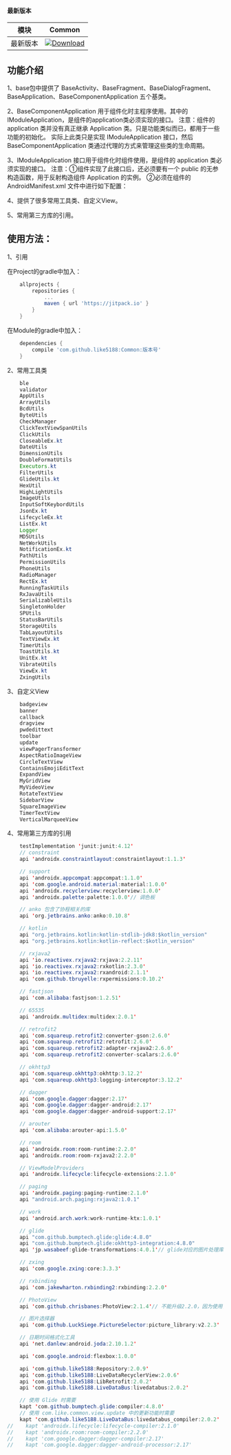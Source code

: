 #### 最新版本

模块|Common
---|---
最新版本|[![Download](https://jitpack.io/v/like5188/Common.svg)](https://jitpack.io/#like5188/Common)

## 功能介绍
1、base包中提供了 BaseActivity、BaseFragment、BaseDialogFragment、BaseApplication、BaseComponentApplication 五个基类。

2、BaseComponentApplication 用于组件化时主程序使用。其中的 IModuleApplication，是组件的application类必须实现的接口。
注意：组件的 application 类并没有真正继承 Application 类。只是功能类似而已，都用于一些功能的初始化。
实际上此类只是实现 IModuleApplication 接口，然后 BaseComponentApplication 类通过代理的方式来管理这些类的生命周期。

3、IModuleApplication 接口用于组件化时组件使用，是组件的 application 类必须实现的接口。
注意：①组件实现了此接口后，还必须要有一个 public 的无参构造函数，用于反射构造组件 Application 的实例。
②必须在组件的 AndroidManifest.xml 文件中进行如下配置：<meta-data android:name="实现类的全限定类名" android:value="IModuleApplication" />

4、提供了很多常用工具类、自定义View。

5、常用第三方库的引用。

## 使用方法：

1、引用

在Project的gradle中加入：
```groovy
    allprojects {
        repositories {
            ...
            maven { url 'https://jitpack.io' }
        }
    }
```
在Module的gradle中加入：
```groovy
    dependencies {
        compile 'com.github.like5188:Common:版本号'
    }
```

2、常用工具类
```java
    ble
    validator
    AppUtils
    ArrayUtils
    BcdUtils
    ByteUtils
    CheckManager
    ClickTextViewSpanUtils
    ClickUtils
    CloseableEx.kt
    DateUtils
    DimensionUtils
    DoubleFormatUtils
    Executors.kt
    FilterUtils
    GlideUtils.kt
    HexUtil
    HighLightUtils
    ImageUtils
    InputSoftKeybordUtils
    JsonEx.kt
    LifecycleEx.kt
    ListEx.kt
    Logger
    MD5Utils
    NetWorkUtils
    NotificationEx.kt
    PathUtils
    PermissionUtils
    PhoneUtils
    RadioManager
    RectEx.kt
    RunningTaskUtils
    RxJavaUtils
    SerializableUtils
    SingletonHolder
    SPUtils
    StatusBarUtils
    StorageUtils
    TabLayoutUtils
    TextViewEx.kt
    TimerUtils
    ToastUtils.kt
    UnitEx.kt
    VibrateUtils
    ViewEx.kt
    ZxingUtils
```

3、自定义View
```java
    badgeview
    banner
    callback
    dragview
    pwdedittext
    toolbar
    update
    viewPagerTransformer
    AspectRatioImageView
    CircleTextView
    ContainsEmojiEditText
    ExpandView
    MyGridView
    MyVideoView
    RotateTextView
    SidebarView
    SquareImageView
    TimerTextView
    VerticalMarqueeView
```

4、常用第三方库的引用
```java
    testImplementation 'junit:junit:4.12'
    // constraint
    api 'androidx.constraintlayout:constraintlayout:1.1.3'

    // support
    api 'androidx.appcompat:appcompat:1.1.0'
    api 'com.google.android.material:material:1.0.0'
    api 'androidx.recyclerview:recyclerview:1.0.0'
    api 'androidx.palette:palette:1.0.0'// 调色板

    // anko 包含了协程相关的库
    api 'org.jetbrains.anko:anko:0.10.8'

    // kotlin
    api "org.jetbrains.kotlin:kotlin-stdlib-jdk8:$kotlin_version"
    api "org.jetbrains.kotlin:kotlin-reflect:$kotlin_version"

    // rxjava2
    api 'io.reactivex.rxjava2:rxjava:2.2.11'
    api 'io.reactivex.rxjava2:rxkotlin:2.3.0'
    api 'io.reactivex.rxjava2:rxandroid:2.1.1'
    api 'com.github.tbruyelle:rxpermissions:0.10.2'

    // fastjson
    api 'com.alibaba:fastjson:1.2.51'

    // 65535
    api 'androidx.multidex:multidex:2.0.1'

    // retrofit2
    api 'com.squareup.retrofit2:converter-gson:2.6.0'
    api 'com.squareup.retrofit2:retrofit:2.6.0'
    api 'com.squareup.retrofit2:adapter-rxjava2:2.6.0'
    api 'com.squareup.retrofit2:converter-scalars:2.6.0'

    // okhttp3
    api 'com.squareup.okhttp3:okhttp:3.12.2'
    api 'com.squareup.okhttp3:logging-interceptor:3.12.2'

    // dagger
    api 'com.google.dagger:dagger:2.17'
    api 'com.google.dagger:dagger-android:2.17'
    api 'com.google.dagger:dagger-android-support:2.17'

    // arouter
    api 'com.alibaba:arouter-api:1.5.0'

    // room
    api 'androidx.room:room-runtime:2.2.0'
    api 'androidx.room:room-rxjava2:2.2.0'

    // ViewModelProviders
    api 'androidx.lifecycle:lifecycle-extensions:2.1.0'

    // paging
    api 'androidx.paging:paging-runtime:2.1.0'
    api "android.arch.paging:rxjava2:1.0.1"

    // work
    api 'android.arch.work:work-runtime-ktx:1.0.1'

    // glide
    api "com.github.bumptech.glide:glide:4.8.0"
    api "com.github.bumptech.glide:okhttp3-integration:4.8.0"
    api 'jp.wasabeef:glide-transformations:4.0.1'// glide对应的图片处理库，可以转换图片为圆形、圆角矩形、高斯模糊等等效果

    // zxing
    api 'com.google.zxing:core:3.3.3'

    // rxbinding
    api 'com.jakewharton.rxbinding2:rxbinding:2.2.0'

    // PhotoView
    api 'com.github.chrisbanes:PhotoView:2.1.4'// 不能升级2.2.0，因为使用了AndroidX库，不能和support库共存。

    // 图片选择器
    api 'com.github.LuckSiege.PictureSelector:picture_library:v2.2.3'

    // 日期时间格式化工具
    api 'net.danlew:android.joda:2.10.1.2'

    api 'com.google.android:flexbox:1.0.0'

    api 'com.github.like5188:Repository:2.0.9'
    api 'com.github.like5188:LiveDataRecyclerView:2.0.6'
    api 'com.github.like5188:LibRetrofit:2.0.2'
    api 'com.github.like5188.LiveDataBus:livedatabus:2.0.2'

    // 使用 Glide 时需要
    kapt 'com.github.bumptech.glide:compiler:4.8.0'
    // 使用 com.like.common.view.update 中的更新功能时需要
    kapt 'com.github.like5188.LiveDataBus:livedatabus_compiler:2.0.2'
//    kapt 'androidx.lifecycle:lifecycle-compiler:2.1.0'
//    kapt 'androidx.room:room-compiler:2.2.0'
//    kapt 'com.google.dagger:dagger-compiler:2.17'
//    kapt 'com.google.dagger:dagger-android-processor:2.17'
```